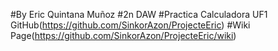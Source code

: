 #By Eric Quintana Muñoz
#2n DAW
#Practica Calculadora UF1 GitHub(https://github.com/SinkorAzon/ProjecteEric)
#Wiki Page(https://github.com/SinkorAzon/ProjecteEric/wiki)
